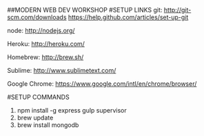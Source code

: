 ##MODERN WEB DEV WORKSHOP
#SETUP LINKS
git:
http://git-scm.com/downloads
https://help.github.com/articles/set-up-git

node:
http://nodejs.org/

Heroku:
http://heroku.com/

Homebrew:
http://brew.sh/

Sublime:
http://www.sublimetext.com/

Google Chrome:
https://www.google.com/intl/en/chrome/browser/

#SETUP COMMANDS
1. npm install -g express gulp supervisor
2. brew update
3. brew install mongodb